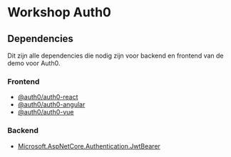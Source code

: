 # Workshop Auth0

## 

## Dependencies

Dit zijn alle dependencies die nodig zijn voor backend en frontend van de demo voor Auth0.

### Frontend

- [@auth0/auth0-react](https://www.npmjs.com/package/@auth0/auth0-react)
- [@auth0/auth0-angular](https://www.npmjs.com/package/@auth0/auth0-angular)
- [@auth0/auth0-vue](https://www.npmjs.com/package/@auth0/auth0-vue)

### Backend

- [Microsoft.AspNetCore.Authentication.JwtBearer](https://www.nuget.org/packages/Microsoft.AspNetCore.Authentication.JwtBearer)